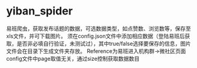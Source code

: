 # yiban_spider
易班爬虫，获取发布话题的数据，可选数据类型，如点赞数、浏览数等，保存至xls文件，并可下载图片。
须在config.json文件中添加相应数据（登陆易班后获取，是否非必填自行验证，未测试过），其中true/false选择要保存的信息，图片文件会在目录下生成文件夹存放。
Reference为易班进入机构群->微社区页面
config文件中page取值无关，通过size控制获取数据数目
